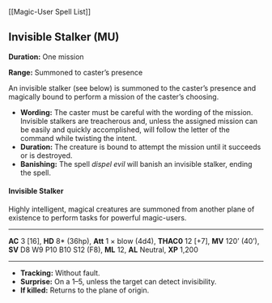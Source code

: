 [[Magic-User Spell List]]

## Invisible Stalker (MU)

**Duration:** One mission

**Range:** Summoned to caster’s presence

An invisible stalker (see below) is summoned to the caster’s presence and magically bound to perform a mission of the caster’s choosing.

- **Wording:** The caster must be careful with the wording of the mission. Invisible stalkers are treacherous and, unless the assigned mission can be easily and quickly accomplished, will follow the letter of the command while twisting the intent.
- **Duration:** The creature is bound to attempt the mission until it succeeds or is destroyed.
- **Banishing:** The spell *dispel evil* will banish an invisible stalker, ending the spell.

#### Invisible Stalker

Highly intelligent, magical creatures are summoned from another plane of existence to perform tasks for powerful magic-users.

------

**AC** 3 [16], **HD** 8* (36hp), **Att** 1 × blow (4d4), **THAC0** 12 [+7], **MV** 120’ (40’), **SV** D8 W9 P10 B10 S12 (F8), **ML** 12, **AL** Neutral, **XP** 1,200

------

- **Tracking:** Without fault.
- **Surprise:** On a 1–5, unless the target can detect invisibility.
- **If killed:** Returns to the plane of origin.